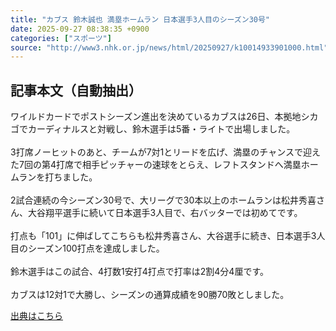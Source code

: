 ```yaml
---
title: "カブス 鈴木誠也 満塁ホームラン 日本選手3人目のシーズン30号"
date: 2025-09-27 08:38:35 +0900
categories: ["スポーツ"]
source: "http://www3.nhk.or.jp/news/html/20250927/k10014933901000.html"
---
```


## 記事本文（自動抽出）
<div><div class="body-text">
										<p>ワイルドカードでポストシーズン進出を決めているカブスは26日、本拠地シカゴでカーディナルスと対戦し、鈴木選手は5番・ライトで出場しました。<br><br>3打席ノーヒットのあと、チームが7対1とリードを広げ、満塁のチャンスで迎えた7回の第4打席で相手ピッチャーの速球をとらえ、レフトスタンドへ満塁ホームランを打ちました。<br><br>2試合連続の今シーズン30号で、大リーグで30本以上のホームランは松井秀喜さん、大谷翔平選手に続いて日本選手3人目で、右バッターでは初めてです。<br><br>打点も「101」に伸ばしてこちらも松井秀喜さん、大谷選手に続き、日本選手3人目のシーズン100打点を達成しました。<br><br>鈴木選手はこの試合、4打数1安打4打点で打率は2割4分4厘です。<br><br>カブスは12対1で大勝し、シーズンの通算成績を90勝70敗としました。</p>
								</div>
							</div>

[出典はこちら](http://www3.nhk.or.jp/news/html/20250927/k10014933901000.html)

